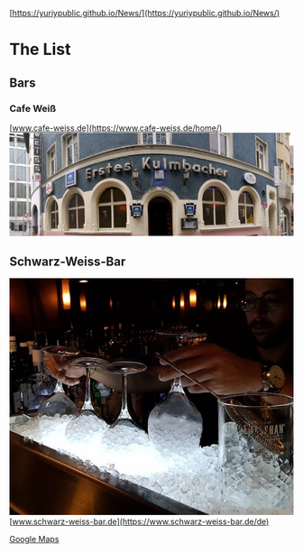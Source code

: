 [https://yuriypublic.github.io/News/](https://yuriypublic.github.io/News/)

# The List

## Bars

### Cafe Weiß
[www.cafe-weiss.de](https://www.cafe-weiss.de/home/)
![](img.jpg)
  
 ## Schwarz-Weiss-Bar
 ![](media.jpg)
  [www.schwarz-weiss-bar.de](https://www.schwarz-weiss-bar.de/de)

[Google Maps](https://maps.app.goo.gl/XLB83ndpkPWW1k7q7)
  
